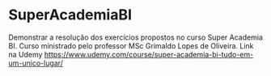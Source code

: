 # SuperAcademiaBI
Demonstrar a resolução dos exercícios propostos no curso Super Academia BI.
Curso ministrado pelo professor MSc Grimaldo Lopes de Oliveira.
Link na Udemy
https://www.udemy.com/course/super-academia-bi-tudo-em-um-unico-lugar/

